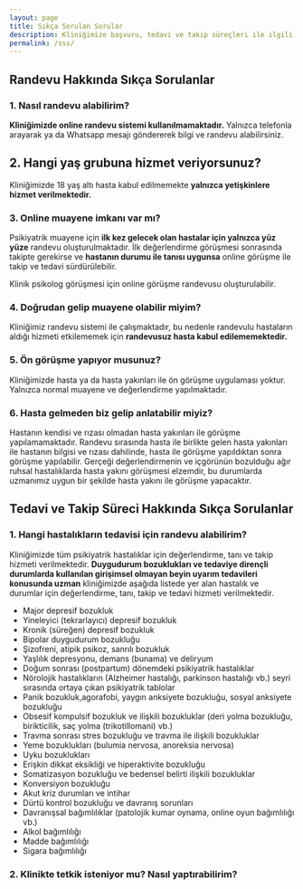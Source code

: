 ```yaml
---
layout: page
title: Sıkça Sorulan Sorular
description: Kliniğimize başvuru, tedavi ve takip süreçleri ile ilgili sıkça sorulan soruların yanıtlarına buradan ulaşabilirsiniz.
permalink: /sss/
---
```

## Randevu Hakkında Sıkça Sorulanlar
### 1. Nasıl randevu alabilirim?
**Kliniğimizde online randevu sistemi kullanılmamaktadır.** Yalnızca telefonla arayarak ya da Whatsapp mesajı göndererek bilgi ve randevu alabilirsiniz.

## 2. Hangi yaş grubuna hizmet veriyorsunuz?
Kliniğimizde 18 yaş altı hasta kabul edilmemekte **yalnızca yetişkinlere hizmet verilmektedir.** 

### 3. Online muayene imkanı var mı?
Psikiyatrik muayene için **ilk kez gelecek olan hastalar için yalnızca yüz yüze** randevu oluşturulmaktadır. İlk değerlendirme görüşmesi sonrasında takipte gerekirse ve **hastanın durumu ile tanısı uygunsa** online görüşme ile takip ve tedavi sürdürülebilir.

Klinik psikolog görüşmesi için online görüşme randevusu oluşturulabilir.

### 4. Doğrudan gelip muayene olabilir miyim?
Kliniğimiz randevu sistemi ile çalışmaktadır, bu nedenle randevulu hastaların aldığı hizmeti etkilememek için **randevusuz hasta kabul edilememektedir.** 

### 5. Ön görüşme yapıyor musunuz?
Kliniğimizde hasta ya da hasta yakınları ile ön görüşme uygulaması yoktur. Yalnızca normal muayene ve değerlendirme yapılmaktadır.

### 6. Hasta gelmeden biz gelip anlatabilir miyiz?
Hastanın kendisi ve rızası olmadan hasta yakınları ile görüşme yapılamamaktadır. Randevu sırasında hasta ile birlikte gelen hasta yakınları ile hastanın bilgisi ve rızası dahilinde, hasta ile görüşme yapıldıktan sonra görüşme yapılabilir. Gerçeği değerlendirmenin ve içgörünün bozulduğu ağır ruhsal hastalıklarda hasta yakını görüşmesi elzemdir, bu durumlarda uzmanımız uygun bir şekilde hasta yakını ile görüşme yapacaktır. 

## Tedavi ve Takip Süreci Hakkında Sıkça Sorulanlar
### 1. Hangi hastalıkların tedavisi için randevu alabilirim?
Kliniğimizde tüm psikiyatrik hastalıklar için değerlendirme, tanı ve takip hizmeti verilmektedir. **Duygudurum bozuklukları ve tedaviye dirençli durumlarda kullanılan girişimsel olmayan beyin uyarım tedavileri konusunda uzman** kliniğimizde aşağıda listede yer alan hastalık ve durumlar için değerlendirme, tanı, takip ve tedavi hizmeti verilmektedir.

*  Major depresif bozukluk
*  Yineleyici (tekrarlayıcı) depresif bozukluk
*  Kronik (süreğen) depresif bozukluk
*  Bipolar duygudurum bozukluğu
*  Şizofreni, atipik psikoz, sanrılı bozukluk
*  Yaşlılık depresyonu, demans (bunama) ve deliryum
*  Doğum sonrası (postpartum) dönemdeki psikiyatrik hastalıklar
*  Nörolojik hastalıkların (Alzheimer hastalığı, parkinson hastalığı vb.) seyri sırasında ortaya çıkan psikiyatrik tablolar
*  Panik bozukluk,agorafobi, yaygın anksiyete bozukluğu, sosyal anksiyete bozukluğu
*  Obsesif kompulsif bozukluk ve ilişkili bozukluklar (deri yolma bozukluğu, birikticilik, saç yolma (trikotillomani) vb.)
*  Travma sonrası stres bozukluğu ve travma ile ilişkili bozukluklar
*  Yeme bozuklukları (bulumia nervosa, anoreksia nervosa)
*  Uyku bozuklukları
*  Erişkin dikkat eksikliği ve hiperaktivite bozukluğu
*  Somatizasyon bozukluğu ve bedensel belirti ilişkili bozukluklar
*  Konversiyon bozukluğu
*  Akut kriz durumları ve intihar
*  Dürtü kontrol bozukluğu ve davranış sorunları
*  Davranışsal bağımlılıklar (patolojik kumar oynama, online oyun bağımlılığı vb.)
*  Alkol bağımlılığı
*  Madde bağımlılığı
*  Sigara bağımlılığı

### 2. Klinikte tetkik isteniyor mu? Nasıl yaptırabilirim?
